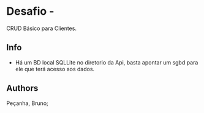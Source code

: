 # Desafio -

CRUD Básico para Clientes.

## Info
- Há um BD local SQLLite no diretorio da Api, basta apontar um sgbd para ele que terá acesso aos dados.

## Authors
Peçanha, Bruno;
